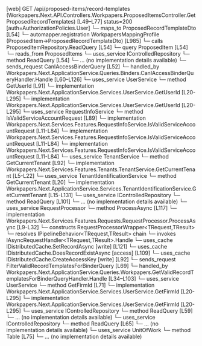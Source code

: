[web] GET /api/proposed-items/record-templates  (Workpapers.Next.API.Controllers.Workpapers.ProposedItemsController.GetProposedRecordTemplates)  [L49–L77] status=200 [auth=AuthorizationPolicies.User]
  └─ maps_to ProposedRecordTemplateDto [L54]
    └─ automapper.registration WorkpapersMappingProfile (ProposedItem->ProposedRecordTemplateDto) [L985]
  └─ calls ProposedItemRepository.ReadQuery [L54]
  └─ query ProposedItem [L54]
    └─ reads_from ProposedItems
  └─ uses_service IControlledRepository<ProposedItem>
    └─ method ReadQuery [L54]
      └─ ... (no implementation details available)
  └─ sends_request CanIAccessBinderQuery [L52]
    └─ handled_by Workpapers.Next.ApplicationService.Queries.Binders.CanIAccessBinderQueryHandler.Handle [L60–L126]
      └─ uses_service UserService
        └─ method GetUserId [L91]
          └─ implementation Workpapers.Next.ApplicationService.Services.UserService.GetUserId [L20-L295]
          └─ implementation Workpapers.Next.ApplicationService.Services.UserService.GetUserId [L20-L295]
      └─ uses_service RequestInfoService
        └─ method IsValidServiceAccountRequest [L89]
          └─ implementation Workpapers.Next.Services.Features.RequestInfoService.IsValidServiceAccountRequest [L11-L84]
          └─ implementation Workpapers.Next.Services.Features.RequestInfoService.IsValidServiceAccountRequest [L11-L84]
          └─ implementation Workpapers.Next.Services.Features.RequestInfoService.IsValidServiceAccountRequest [L11-L84]
      └─ uses_service TenantService
        └─ method GetCurrentTenant [L92]
          └─ implementation Workpapers.Next.Services.Features.Tenants.TenantService.GetCurrentTenant [L5-L22]
            └─ uses_service TenantIdentificationService
              └─ method GetCurrentTenant [L20]
                └─ implementation Workpapers.Next.ApplicationService.Services.TenantIdentificationService.GetCurrentTenant [L15-L131]
      └─ uses_service IControlledRepository<Binder>
        └─ method ReadQuery [L101]
          └─ ... (no implementation details available)
      └─ uses_service RequestProcessor
        └─ method ProcessAsync [L117]
          └─ implementation Workpapers.Next.Services.Features.Requests.RequestProcessor.ProcessAsync [L9-L32]
            └─ constructs RequestProcessorWrapper<TRequest,TResult>
            └─ resolves IPipelineBehavior<TRequest,TResult> chain
            └─ invokes IAsyncRequestHandler<TRequest,TResult>.Handle
      └─ uses_cache IDistributedCache.SetRecordAsync [write] [L121]
      └─ uses_cache IDistributedCache.DoesRecordExistAsync [access] [L109]
      └─ uses_cache IDistributedCache.CreateAccessKey [write] [L92]
  └─ sends_request FilterValidRecordTemplatesForBinderQuery [L69]
    └─ handled_by Workpapers.Next.ApplicationService.Queries.Workpapers.GetValidRecordTemplatesForBinderQueryHandler.Handle [L34–L103]
      └─ uses_service UserService
        └─ method GetFirmId [L71]
          └─ implementation Workpapers.Next.ApplicationService.Services.UserService.GetFirmId [L20-L295]
          └─ implementation Workpapers.Next.ApplicationService.Services.UserService.GetFirmId [L20-L295]
      └─ uses_service IControlledRepository<Binder>
        └─ method ReadQuery [L59]
          └─ ... (no implementation details available)
      └─ uses_service IControlledRepository<WorkpaperRecordTemplate>
        └─ method ReadQuery [L65]
          └─ ... (no implementation details available)
      └─ uses_service UnitOfWork
        └─ method Table [L75]
          └─ ... (no implementation details available)

